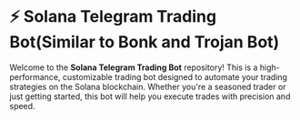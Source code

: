 # ⚡ Solana Telegram Trading Bot(Similar to Bonk and Trojan Bot)
Welcome to the **Solana Telegram Trading Bot** repository! This is a high-performance, customizable trading bot designed to automate your trading strategies on the Solana blockchain. Whether you're a seasoned trader or just getting started, this bot will help you execute trades with precision and speed.

